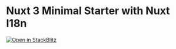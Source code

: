# Nuxt 3 Minimal Starter with Nuxt I18n

[![Open in StackBlitz](https://developer.stackblitz.com/img/open_in_stackblitz.svg)](https://stackblitz.com/github/userquin/nuxt-i18n-stackblitz-starter)
